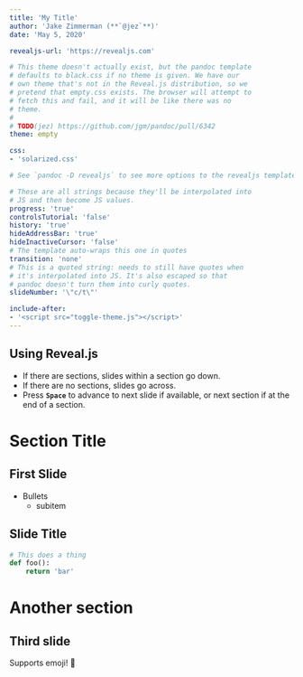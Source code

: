 ```yaml
---
title: 'My Title'
author: 'Jake Zimmerman (**`@jez`**)'
date: 'May 5, 2020'

revealjs-url: 'https://revealjs.com'

# This theme doesn't actually exist, but the pandoc template
# defaults to black.css if no theme is given. We have our
# own theme that's not in the Reveal.js distribution, so we
# pretend that empty.css exists. The browser will attempt to
# fetch this and fail, and it will be like there was no
# theme.
#
# TODO(jez) https://github.com/jgm/pandoc/pull/6342
theme: empty

css:
- 'solarized.css'

# See `pandoc -D revealjs` to see more options to the revealjs template.

# These are all strings because they'll be interpolated into
# JS and then become JS values.
progress: 'true'
controlsTutorial: 'false'
history: 'true'
hideAddressBar: 'true'
hideInactiveCursor: 'false'
# The template auto-wraps this one in quotes
transition: 'none'
# This is a quoted string: needs to still have quotes when
# it's interpolated into JS. It's also escaped so that
# pandoc doesn't turn them into curly quotes.
slideNumber: '\"c/t\"'

include-after:
- '<script src="toggle-theme.js"></script>'
---
```


## Using Reveal.js

- If there are sections, slides within a section go down.
- If there are no sections, slides go across.
- Press **`Space`** to advance to next slide if available,
  or next section if at the end of a section.

# Section Title

## First Slide

- Bullets
    - subitem

## Slide Title

```python
# This does a thing
def foo():
    return 'bar'
```

# Another section

## Third slide

Supports emoji! 🚀

<!-- vim:tw=60
-->

